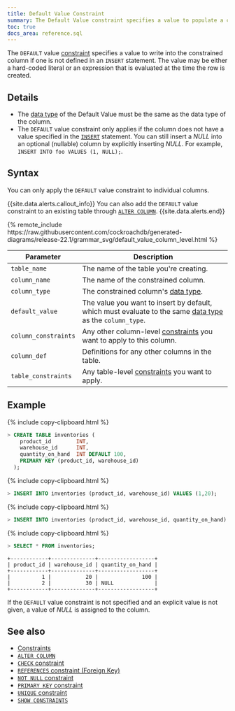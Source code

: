 ```yaml
---
title: Default Value Constraint
summary: The Default Value constraint specifies a value to populate a column with if none is provided.
toc: true
docs_area: reference.sql
---
```


The `DEFAULT` value [constraint](constraints.html) specifies a value to write into the constrained column if one is not defined in an `INSERT` statement. The value may be either a hard-coded literal or an expression that is evaluated at the time the row is created.


## Details

- The [data type](data-types.html) of the Default Value must be the same as the data type of the column.
- The `DEFAULT` value constraint only applies if the column does not have a value specified in the [`INSERT`](insert.html) statement. You can still insert a *NULL* into an optional (nullable) column by explicitly inserting *NULL*. For example, `INSERT INTO foo VALUES (1, NULL);`.

## Syntax

You can only apply the `DEFAULT` value constraint to individual columns.

{{site.data.alerts.callout_info}}
You can also add the `DEFAULT` value constraint to an existing table through [`ALTER COLUMN`](alter-column.html#set-or-change-a-default-value).
{{site.data.alerts.end}}

<div>
{% remote_include https://raw.githubusercontent.com/cockroachdb/generated-diagrams/release-22.1/grammar_svg/default_value_column_level.html %}
</div>

 Parameter | Description
-----------|-------------
 `table_name` | The name of the table you're creating.
 `column_name` | The name of the constrained column.
 `column_type` | The constrained column's [data type](data-types.html).
 `default_value` | The value you want to insert by default, which must evaluate to the same [data type](data-types.html) as the `column_type`.
 `column_constraints` | Any other column-level [constraints](constraints.html) you want to apply to this column.
 `column_def` | Definitions for any other columns in the table.
 `table_constraints` | Any table-level [constraints](constraints.html) you want to apply.

## Example

{% include copy-clipboard.html %}
~~~ sql
> CREATE TABLE inventories (
    product_id        INT,
    warehouse_id      INT,
    quantity_on_hand  INT DEFAULT 100,
    PRIMARY KEY (product_id, warehouse_id)
  );
~~~

{% include copy-clipboard.html %}
~~~ sql
> INSERT INTO inventories (product_id, warehouse_id) VALUES (1,20);
~~~

{% include copy-clipboard.html %}
~~~ sql
> INSERT INTO inventories (product_id, warehouse_id, quantity_on_hand) VALUES (2,30, NULL);
~~~

{% include copy-clipboard.html %}
~~~ sql
> SELECT * FROM inventories;
~~~
~~~
+------------+--------------+------------------+
| product_id | warehouse_id | quantity_on_hand |
+------------+--------------+------------------+
|          1 |           20 |              100 |
|          2 |           30 | NULL             |
+------------+--------------+------------------+
~~~

If the `DEFAULT` value constraint is not specified and an explicit value is not given, a value of *NULL* is assigned to the column.

## See also

- [Constraints](constraints.html)
- [`ALTER COLUMN`](alter-column.html)
- [`CHECK` constraint](check.html)
- [`REFERENCES` constraint (Foreign Key)](foreign-key.html)
- [`NOT NULL` constraint](not-null.html)
- [`PRIMARY KEY` constraint](primary-key.html)
- [`UNIQUE` constraint](unique.html)
- [`SHOW CONSTRAINTS`](show-constraints.html)
